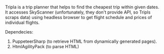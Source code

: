 Tripla is a trip planner that helps to find the cheapest trip within given dates. It accesses SkyScanner (unfortunately, they don't provide API, so Tripls scraps data) using headless browser to get flight schedule and prices of individual flights.

Dependecies:
1) PuppeteerSharp (to retrieve HTML from dynamically generated pages).
2) HtmlAgilityPack (to parse HTML)
